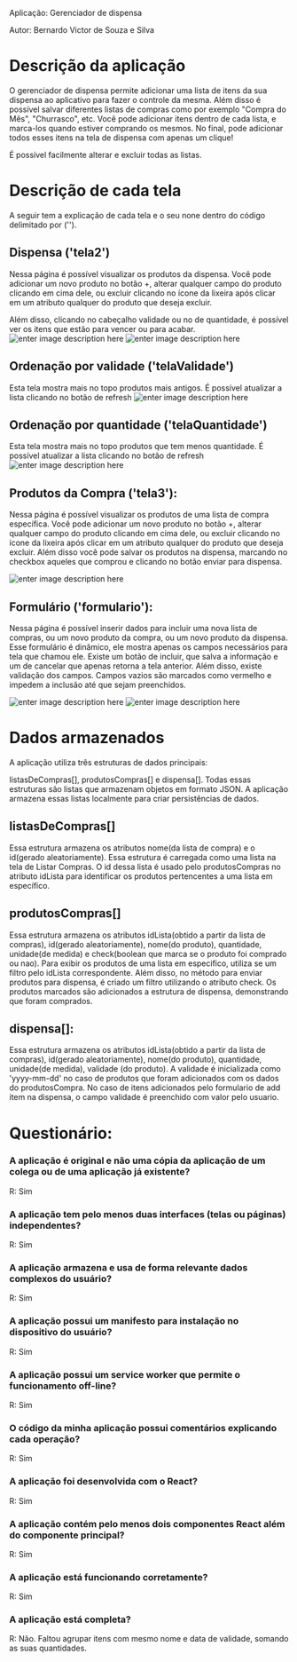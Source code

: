 
Aplicação: Gerenciador de dispensa

Autor: Bernardo Victor de Souza e Silva

  

# Descrição da aplicação

O gerenciador de dispensa permite adicionar uma lista de itens da sua dispensa ao aplicativo para fazer o controle da mesma. Além disso é possível salvar diferentes listas de compras como por exemplo "Compra do Mês", "Churrasco", etc. Você pode adicionar itens dentro de cada lista, e marca-los quando estiver comprando os mesmos. No final, pode adicionar todos esses itens na tela de dispensa com apenas um clique!

É possível facilmente alterar e excluir todas as listas.
  
  

# Descrição de cada tela
A seguir tem a explicação de cada tela e o seu none dentro do código delimitado por ('').

  
## Dispensa ('tela2')

Nessa página é possível visualizar os produtos da dispensa. Você pode adicionar um novo produto no botão +, alterar qualquer campo do produto clicando em cima dele, ou excluir clicando no ícone da lixeira após clicar em um atributo qualquer do produto que deseja excluir.

Além disso, clicando no cabeçalho validade ou no de quantidade, é possível ver os itens que estão para vencer ou para acabar.
![enter image description here](https://i.imgur.com/6FcwyLS.png) ![enter image description here](https://i.imgur.com/W6WdC11.png)


## Ordenação por validade ('telaValidade')
Esta tela mostra mais no topo produtos mais antigos. É possível atualizar a lista clicando no botão de refresh
![enter image description here](https://i.imgur.com/T8QqYV8.png)

## Ordenação por quantidade ('telaQuantidade')
Esta tela mostra mais no topo produtos que tem menos quantidade. É possível atualizar a lista clicando no botão de refresh
![enter image description here](https://i.imgur.com/OtQqwO8.png)


## Produtos da Compra ('tela3'):

Nessa página é possível visualizar os produtos de uma lista de compra específica. Você pode adicionar um novo produto no botão +, alterar qualquer campo do produto clicando em cima dele, ou excluir clicando no ícone da lixeira após clicar em um atributo qualquer do produto que deseja excluir. Além disso você pode salvar os produtos na dispensa, marcando no checkbox aqueles que comprou e clicando no botão enviar para dispensa.

![enter image description here](https://i.imgur.com/zNB8KyA.png)
  

## Formulário ('formulario'):

Nessa página é possível inserir dados para incluir uma nova lista de compras, ou um novo produto da compra, ou um novo produto da dispensa. Esse formulário é dinâmico, ele mostra apenas os campos necessários para tela que chamou ele. Existe um botão de incluir, que salva a informação e um de cancelar que apenas retorna a tela anterior. Além disso, existe validação dos campos. Campos vazios são marcados como vermelho e impedem a inclusão até que sejam preenchidos.

![enter image description here](https://i.imgur.com/spaCBeK.png) ![enter image description here](https://i.imgur.com/p1ZTx7V.png)
  

# Dados armazenados
A aplicação utiliza três estruturas de dados principais:

listasDeCompras[], produtosCompras[] e dispensa[]. Todas essas estruturas são listas que armazenam objetos em formato JSON. A aplicação armazena essas listas localmente para criar persistências de dados.

  

## listasDeCompras[]
Essa estrutura armazena os atributos nome(da lista de compra) e o id(gerado aleatoriamente). Essa estrutura é carregada como uma lista na tela de Listar Compras. O id dessa lista é usado pelo produtosCompras no atributo idLista para identificar os produtos pertencentes a uma lista em específico.

  

## produtosCompras[]
Essa estrutura armazena os atributos idLista(obtido a partir da lista de compras), id(gerado aleatoriamente), nome(do produto), quantidade, unidade(de medida) e check(boolean que marca se o produto foi comprado ou nao). Para exibir os produtos de uma lista em especifico, utiliza se um filtro pelo idLista correspondente. Além disso, no método para enviar produtos para dispensa, é criado um filtro utilizando o atributo check. Os produtos marcados são adicionados a estrutura de dispensa, demonstrando que foram comprados.

  

## dispensa[]:
Essa estrutura armazena os atributos idLista(obtido a partir da lista de compras), id(gerado aleatoriamente), nome(do produto), quantidade, unidade(de medida), validade (do produto). A validade é inicializada como 'yyyy-mm-dd' no caso de produtos que foram adicionados com os dados do produtosCompra. No caso de itens adicionados pelo formulario de add item na dispensa, o campo validade é preenchido com valor pelo usuario.

  
  

# Questionário:

### A aplicação é original e não uma cópia da aplicação de um colega ou de uma aplicação já existente?

R: Sim

### A aplicação tem pelo menos duas interfaces (telas ou páginas) independentes?

R: Sim

### A aplicação armazena e usa de forma relevante dados complexos do usuário?

R: Sim

### A aplicação possui um manifesto para instalação no dispositivo do usuário?

R: Sim

### A aplicação possui um service worker que permite o funcionamento off-line?

R: Sim

### O código da minha aplicação possui comentários explicando cada operação?

R: Sim

### A aplicação foi desenvolvida com o React?

R: Sim

### A aplicação contém pelo menos dois componentes React além do componente principal?

R: Sim

### A aplicação está funcionando corretamente?

R: Sim

### A aplicação está completa?

R: Não. Faltou agrupar itens com mesmo nome e data de validade, somando as suas quantidades.
